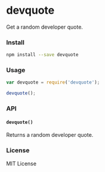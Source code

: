 devquote
========

Get a random developer quote.


### Install

```bash
npm install --save devquote
```


### Usage

```javascript
var devquote = require('devquote');

devquote();
```


### API

#### `devquote()`

Returns a random developer quote.


### License

MIT License
